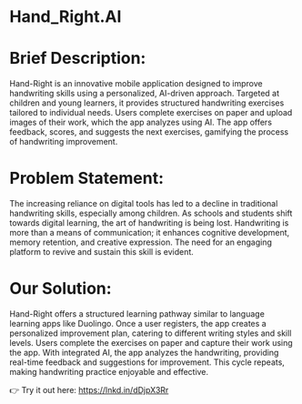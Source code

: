 # Hand_Right.AI

# Brief Description:
Hand-Right is an innovative mobile application designed to improve handwriting skills using a personalized, AI-driven approach. Targeted at children and young learners, it provides structured handwriting exercises tailored to individual needs. Users complete exercises on paper and upload images of their work, which the app analyzes using AI. The app offers feedback, scores, and suggests the next exercises, gamifying the process of handwriting improvement.

# Problem Statement:
The increasing reliance on digital tools has led to a decline in traditional handwriting skills, especially among children. As schools and students shift towards digital learning, the art of handwriting is being lost. Handwriting is more than a means of communication; it enhances cognitive development, memory retention, and creative expression. The need for an engaging platform to revive and sustain this skill is evident.

# Our Solution:
Hand-Right offers a structured learning pathway similar to language learning apps like Duolingo. Once a user registers, the app creates a personalized improvement plan, catering to different writing styles and skill levels. Users complete the exercises on paper and capture their work using the app. With integrated AI, the app analyzes the handwriting, providing real-time feedback and suggestions for improvement. This cycle repeats, making handwriting practice enjoyable and effective.

 👉 Try it out here: https://lnkd.in/dDjpX3Rr
